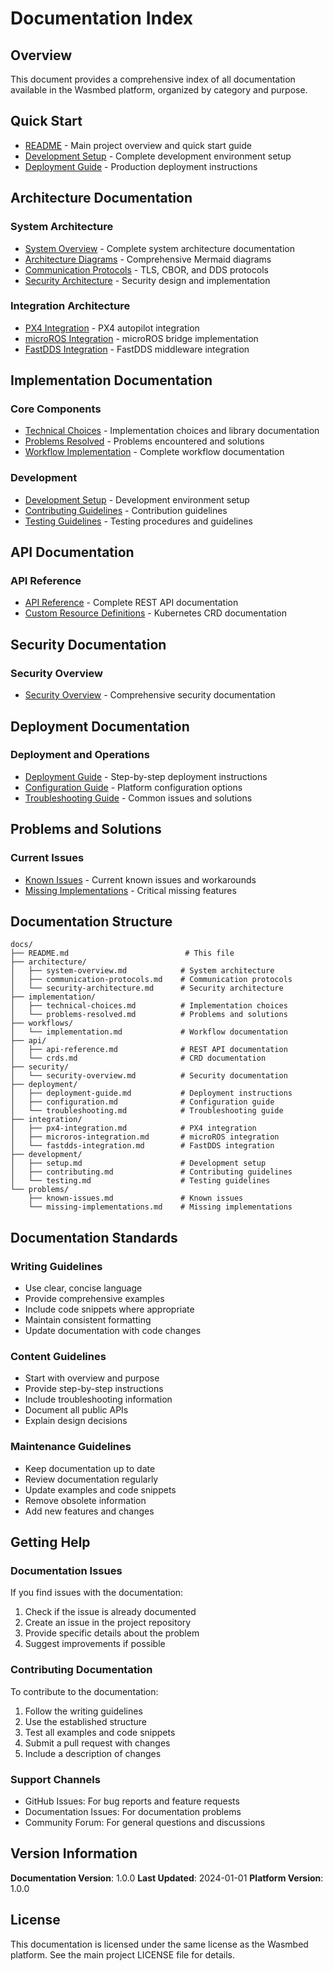 # Documentation Index

## Overview

This document provides a comprehensive index of all documentation available in the Wasmbed platform, organized by category and purpose.

## Quick Start

- [README](../README.md) - Main project overview and quick start guide
- [Development Setup](development/setup.md) - Complete development environment setup
- [Deployment Guide](deployment/deployment-guide.md) - Production deployment instructions

## Architecture Documentation

### System Architecture
- [System Overview](architecture/system-overview.md) - Complete system architecture documentation
- [Architecture Diagrams](architecture/diagrams.md) - Comprehensive Mermaid diagrams
- [Communication Protocols](architecture/communication-protocols.md) - TLS, CBOR, and DDS protocols
- [Security Architecture](architecture/security-architecture.md) - Security design and implementation

### Integration Architecture
- [PX4 Integration](integration/px4-integration.md) - PX4 autopilot integration
- [microROS Integration](integration/microros-integration.md) - microROS bridge implementation
- [FastDDS Integration](integration/fastdds-integration.md) - FastDDS middleware integration

## Implementation Documentation

### Core Components
- [Technical Choices](implementation/technical-choices.md) - Implementation choices and library documentation
- [Problems Resolved](implementation/problems-resolved.md) - Problems encountered and solutions
- [Workflow Implementation](workflows/implementation.md) - Complete workflow documentation

### Development
- [Development Setup](development/setup.md) - Development environment setup
- [Contributing Guidelines](development/contributing.md) - Contribution guidelines
- [Testing Guidelines](development/testing.md) - Testing procedures and guidelines

## API Documentation

### API Reference
- [API Reference](api/api-reference.md) - Complete REST API documentation
- [Custom Resource Definitions](api/crds.md) - Kubernetes CRD documentation

## Security Documentation

### Security Overview
- [Security Overview](security/security-overview.md) - Comprehensive security documentation

## Deployment Documentation

### Deployment and Operations
- [Deployment Guide](deployment/deployment-guide.md) - Step-by-step deployment instructions
- [Configuration Guide](deployment/configuration.md) - Platform configuration options
- [Troubleshooting Guide](deployment/troubleshooting.md) - Common issues and solutions

## Problems and Solutions

### Current Issues
- [Known Issues](problems/known-issues.md) - Current known issues and workarounds
- [Missing Implementations](problems/missing-implementations.md) - Critical missing features

## Documentation Structure

```
docs/
├── README.md                          # This file
├── architecture/
│   ├── system-overview.md            # System architecture
│   ├── communication-protocols.md    # Communication protocols
│   └── security-architecture.md      # Security architecture
├── implementation/
│   ├── technical-choices.md          # Implementation choices
│   └── problems-resolved.md          # Problems and solutions
├── workflows/
│   └── implementation.md             # Workflow documentation
├── api/
│   ├── api-reference.md              # REST API documentation
│   └── crds.md                       # CRD documentation
├── security/
│   └── security-overview.md          # Security documentation
├── deployment/
│   ├── deployment-guide.md           # Deployment instructions
│   ├── configuration.md              # Configuration guide
│   └── troubleshooting.md            # Troubleshooting guide
├── integration/
│   ├── px4-integration.md            # PX4 integration
│   ├── microros-integration.md       # microROS integration
│   └── fastdds-integration.md        # FastDDS integration
├── development/
│   ├── setup.md                      # Development setup
│   ├── contributing.md               # Contributing guidelines
│   └── testing.md                    # Testing guidelines
└── problems/
    ├── known-issues.md               # Known issues
    └── missing-implementations.md    # Missing implementations
```

## Documentation Standards

### Writing Guidelines
- Use clear, concise language
- Provide comprehensive examples
- Include code snippets where appropriate
- Maintain consistent formatting
- Update documentation with code changes

### Content Guidelines
- Start with overview and purpose
- Provide step-by-step instructions
- Include troubleshooting information
- Document all public APIs
- Explain design decisions

### Maintenance Guidelines
- Keep documentation up to date
- Review documentation regularly
- Update examples and code snippets
- Remove obsolete information
- Add new features and changes

## Getting Help

### Documentation Issues
If you find issues with the documentation:
1. Check if the issue is already documented
2. Create an issue in the project repository
3. Provide specific details about the problem
4. Suggest improvements if possible

### Contributing Documentation
To contribute to the documentation:
1. Follow the writing guidelines
2. Use the established structure
3. Test all examples and code snippets
4. Submit a pull request with changes
5. Include a description of changes

### Support Channels
- GitHub Issues: For bug reports and feature requests
- Documentation Issues: For documentation problems
- Community Forum: For general questions and discussions

## Version Information

**Documentation Version**: 1.0.0
**Last Updated**: 2024-01-01
**Platform Version**: 1.0.0

## License

This documentation is licensed under the same license as the Wasmbed platform. See the main project LICENSE file for details.
